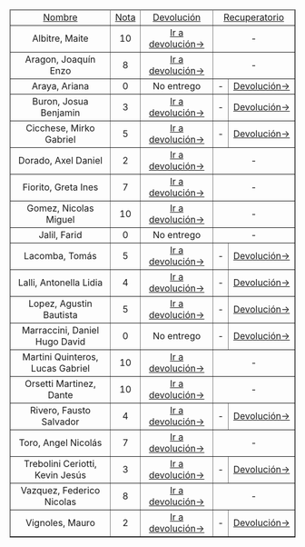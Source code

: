 <table border="1" align="center" style="text-align: center">
  <thead style="text-decoration: underline">
    <td>Nombre</td>
    <td>Nota</td>
    <td>Devolución</td>
    <td colspan="2">Recuperatorio</td>
  </thead>
  <tbody>
    <tr>
      <td>Albitre, Maite</td>
      <td>10</td>
      <td>
        <a href="https://github.com/atarico/devolucion-1erParcial-poo/blob/main/Devolucion/albitre-maite.md">Ir a devolución→</a>
      </td>
      <td colspan="2">-</td>
    </tr>
    <tr>
      <td>Aragon, Joaquín Enzo</td>
      <td>8</td>
      <td>
        <a href="https://github.com/atarico/devolucion-1erParcial-poo/blob/main/Devolucion/aragon-joaquin.md">Ir a devolución→</a>
      </td>
      <td colspan="2">-</td>
    </tr>
    <tr>
      <td>Araya, Ariana</td>
      <td>0</td>
      <td>
        No entrego
      </td>
      <td>-</td>
      <td><a href="https://github.com/atarico/devolucion-1erParcial-poo/blob/main/devoluciones-recuperatorios/Araya Ariana/README.md">Devolución→</a></td>
    </tr>
    <tr>
      <td>Buron, Josua Benjamin</td>
      <td>3</td>
      <td>
        <a href="https://github.com/atarico/devolucion-1erParcial-poo/blob/main/Devolucion/buron-josua.md">Ir a devolución→</a>
      </td>
      <td>-</td>
      <td><a href="https://github.com/atarico/devolucion-1erParcial-poo/blob/main/devoluciones-recuperatorios/Buron Benjamin/README.md">Devolución→</a></td>
    </tr>
    <tr>
      <td>Cicchese, Mirko Gabriel</td>
      <td>5</td>
      <td>
        <a href="https://github.com/atarico/devolucion-1erParcial-poo/blob/main/Devolucion/cicchese-mirko.md">Ir a devolución→</a>
      </td>
      <td>-</td>
      <td><a href="https://github.com/atarico/devolucion-1erParcial-poo/blob/main/devoluciones-recuperatorios/Cicchese Mirko/README.md">Devolución→</a></td>
    </tr>
    <tr>
      <td>Dorado, Axel Daniel</td>
      <td>2</td>
      <td>
        <a href="https://github.com/atarico/devolucion-1erParcial-poo/blob/main/Devolucion/dorado-axel.md">Ir a devolución→</a>
      </td>
      <td colspan="2">-</td>
    </tr>
    <tr>
      <td>Fiorito, Greta Ines</td>
      <td>7</td>
      <td>
        <a href="https://github.com/atarico/devolucion-1erParcial-poo/blob/main/Devolucion/fiorito-greta.md">Ir a devolución→</a>
      </td>
      <td colspan="2">-</td>
    </tr>
    <tr>
      <td>Gomez, Nicolas Miguel</td>
      <td>10</td>
      <td>
        <a href="https://github.com/atarico/devolucion-1erParcial-poo/blob/main/Devolucion/gomez-nicolas.md">Ir a devolución→</a>
      </td>
      <td colspan="2">-</td>
    </tr>
    <tr>
      <td>Jalil, Farid</td>
      <td>0</td>
      <td>
        No entrego
      </td>
      <td colspan="2">-</td>
    </tr>
    <tr>
      <td>Lacomba, Tomás</td>
      <td>5</td>
      <td>
        <a href="https://github.com/atarico/devolucion-1erParcial-poo/blob/main/Devolucion/lacomba-tomas.md">Ir a devolución→</a>
      </td>
      <td>-</td>
      <td><a href="https://github.com/atarico/devolucion-1erParcial-poo/blob/main/devoluciones-recuperatorios/Lacomba Tomas/README.md">Devolución→</a></td>
    </tr>
    <tr>
      <td>Lalli, Antonella Lidia</td>
      <td>4</td>
      <td>
        <a href="https://github.com/atarico/devolucion-1erParcial-poo/blob/main/Devolucion/lalli-antonella.md">Ir a devolución→</a>
      </td>
      <td>-</td>
      <td><a href="https://github.com/atarico/devolucion-1erParcial-poo/blob/main/devoluciones-recuperatorios/Lalli Antonella/README.md">Devolución→</a></td>
    </tr>
    <tr>
      <td>Lopez, Agustin Bautista</td>
      <td>5</td>
      <td>
        <a href="https://github.com/atarico/devolucion-1erParcial-poo/blob/main/Devolucion/lopez-agustin.md">Ir a devolución→</a>
      </td>
      <td>-</td>
      <td><a href="https://github.com/atarico/devolucion-1erParcial-poo/blob/main/devoluciones-recuperatorios/Lopez Agustin/README.md">Devolución→</a></td>
    </tr>
    <tr>
      <td>Marraccini, Daniel Hugo David</td>
      <td>0</td>
      <td>
        No entrego
      </td>
      <td>-</td>
      <td><a href="https://github.com/atarico/devolucion-1erParcial-poo/blob/main/devoluciones-recuperatorios/Marraccini Daniel/README.md">Devolución→</a></td>
    </tr>
    <tr>
      <td>Martini Quinteros, Lucas Gabriel</td>
      <td>10</td>
      <td>
        <a href="https://github.com/atarico/devolucion-1erParcial-poo/blob/main/Devolucion/martini-lucas.md">Ir a devolución→</a>
      </td>
      <td colspan="2">-</td>
    </tr>
    <tr>
      <td>Orsetti Martinez, Dante</td>
      <td>10</td>
      <td>
        <a href="https://github.com/atarico/devolucion-1erParcial-poo/blob/main/Devolucion/orsetti-dante.md">Ir a devolución→</a>
      </td>
      <td colspan="2">-</td>
    </tr>
    <tr>
      <td>Rivero, Fausto Salvador</td>
      <td>4</td>
      <td>
        <a href="https://github.com/atarico/devolucion-1erParcial-poo/blob/main/Devolucion/rivero-fausto.md">Ir a devolución→</a>
      </td>
      <td>-</td>
      <td><a href="https://github.com/atarico/devolucion-1erParcial-poo/blob/main/devoluciones-recuperatorios/Rivero Fausto/README.md">Devolución→</a></td>
    </tr>
    <tr>
      <td>Toro, Angel Nicolás</td>
      <td>7</td>
      <td>
        <a href="https://github.com/atarico/devolucion-1erParcial-poo/blob/main/Devolucion/toro-angel.md">Ir a devolución→</a>
      </td>
      <td colspan="2">-</td>
    </tr>
    <tr>
      <td>Trebolini Ceriotti, Kevin Jesús</td>
      <td>3</td>
      <td>
        <a href="https://github.com/atarico/devolucion-1erParcial-poo/blob/main/Devolucion/ceriotti-kevin.md">Ir a devolución→</a>
      </td>
      <td>-</td>
      <td><a href="https://github.com/atarico/devolucion-1erParcial-poo/blob/main/devoluciones-recuperatorios/Ceriotti Kevin/README.md">Devolución→</a></td>
    </tr>
    <tr>
      <td>Vazquez, Federico Nicolas</td>
      <td>8</td>
      <td>
        <a href="https://github.com/atarico/devolucion-1erParcial-poo/blob/main/Devolucion/vazquez-federico.md">Ir a devolución→</a>
      </td>
      <td colspan="2">-</td>
    </tr>
    <tr>
      <td>Vignoles, Mauro</td>
      <td>2</td>
      <td>
        <a href="https://github.com/atarico/devolucion-1erParcial-poo/blob/main/Devolucion/vignoles-mauro.md">Ir a devolución→</a>
      </td>
      <td>-</td>
      <td><a href="https://github.com/atarico/devolucion-1erParcial-poo/blob/main/devoluciones-recuperatorios/Vignoles Mauro/README.md">Devolución→</a></td>
    </tr>
  </tbody>
</table>
